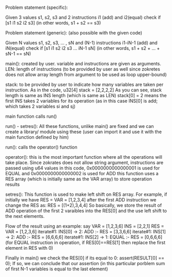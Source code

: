 Problem statement (specific):

Given 3 values s1, s2, s3 and 2 instructions i1 (add) and i2(equal)
    check if [s1 i1 s2 i2 s3] (in other words, s1 + s2 == s3)



Problem statement (generic): (also possible with the given code)

Given N values s1, s2, s3, ... , sN and (N-1) instructions i1-iN-1 (add) and iN(equal)
    check if [s1 i1 s2 i2 s3 ... iN-1 sN] (in other words, s1 + s2 + ... + sN-1 == sN)


main():
created by user. variable and instructions are given as arguments.
LEN: length of instructions (to be provided by user as well since zokretes does not allow array length from argument to be used as loop upper-bound)

stack: to be provided by user to indicate how many variables are taken per instruction.
As in the code, 
u32[4] stack = [2,2,2,2]
As you can see, stack length is same as INS length (which is same as LEN)
stack[0] = 2 means the first INS takes 2 variables for its operation (as in this case INS[0] is add; which takes 2 variables si and sj)

main function calls run()


run() - setres():
All these functions, unlike main() are fixed and we can create a library/ module using these (user can import it and use it with the main function defined by him)

run():
calls the operator() function

operator():
this is the most important function where all the operations will take place.
Since zokrates does not allow string argument, instructions are passed using u64 values
in this code, 0x0000000000000001 is used for EQUAL and 0x0000000000000002 is used for ADD
this function uses a RES array (which is initially same as the VAR array) to store operation results

setres():
This function is used to make left shift on RES array.
For example, if initially we have 
RES = VAR = [1,2,3,4]
after the first ADD instruction we change the RES as:
RES = [(1+2),3,4,4]
So basically, we store the result of ADD operation of the first 2 varaibles into the RES[0] and the use left shift to the next elements.


Flow of the result using an example:
say VAR = [1,2,3,6] INS = [2,2,1]
RES = VAR = [1,2,3,6]
iterate#1: INS[0] -> 2: ADD :- RES = [3,3,6,6]
iterate#1: INS[1] -> 2: ADD :- RES = [6,6,6,6]
iterate#1: INS[2] -> 1: EQUAL :- RES = [0,6,6,6] (for EQUAL instruction in operation, if RES[0]==RES[1] then replace the first element in RES with 0)



Finally in main() we check the RES[0] if its equal to 0:
assert(RESULT[0] == 0);
If so, we can conclude that our assertion (in this particular porblem sum of first N-1 variables is equal to the last element)
